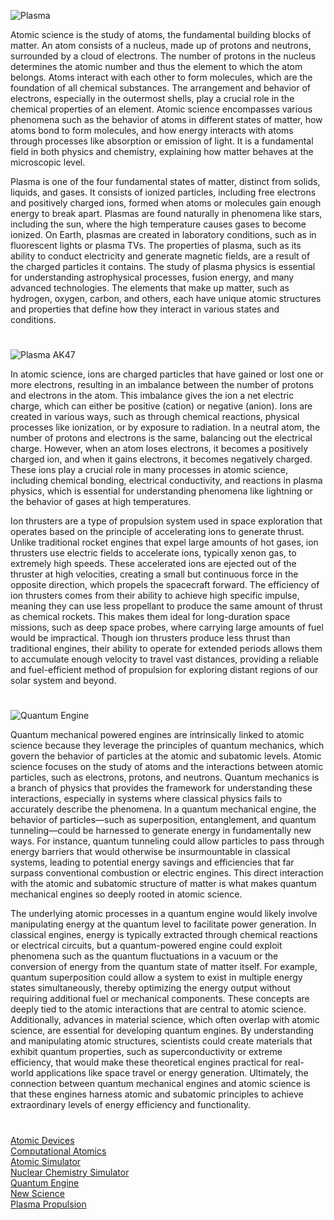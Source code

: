 ![Plasma](https://github.com/user-attachments/assets/2af6b0ea-f9a2-451a-8824-7f0cd6364d03)

Atomic science is the study of atoms, the fundamental building blocks of matter. An atom consists of a nucleus, made up of protons and neutrons, surrounded by a cloud of electrons. The number of protons in the nucleus determines the atomic number and thus the element to which the atom belongs. Atoms interact with each other to form molecules, which are the foundation of all chemical substances. The arrangement and behavior of electrons, especially in the outermost shells, play a crucial role in the chemical properties of an element. Atomic science encompasses various phenomena such as the behavior of atoms in different states of matter, how atoms bond to form molecules, and how energy interacts with atoms through processes like absorption or emission of light. It is a fundamental field in both physics and chemistry, explaining how matter behaves at the microscopic level.

Plasma is one of the four fundamental states of matter, distinct from solids, liquids, and gases. It consists of ionized particles, including free electrons and positively charged ions, formed when atoms or molecules gain enough energy to break apart. Plasmas are found naturally in phenomena like stars, including the sun, where the high temperature causes gases to become ionized. On Earth, plasmas are created in laboratory conditions, such as in fluorescent lights or plasma TVs. The properties of plasma, such as its ability to conduct electricity and generate magnetic fields, are a result of the charged particles it contains. The study of plasma physics is essential for understanding astrophysical processes, fusion energy, and many advanced technologies. The elements that make up matter, such as hydrogen, oxygen, carbon, and others, each have unique atomic structures and properties that define how they interact in various states and conditions.

#

![Plasma AK47](https://github.com/user-attachments/assets/a588ddd2-39b9-4368-8e9f-3ad9d4736f15)

In atomic science, ions are charged particles that have gained or lost one or more electrons, resulting in an imbalance between the number of protons and electrons in the atom. This imbalance gives the ion a net electric charge, which can either be positive (cation) or negative (anion). Ions are created in various ways, such as through chemical reactions, physical processes like ionization, or by exposure to radiation. In a neutral atom, the number of protons and electrons is the same, balancing out the electrical charge. However, when an atom loses electrons, it becomes a positively charged ion, and when it gains electrons, it becomes negatively charged. These ions play a crucial role in many processes in atomic science, including chemical bonding, electrical conductivity, and reactions in plasma physics, which is essential for understanding phenomena like lightning or the behavior of gases at high temperatures.

Ion thrusters are a type of propulsion system used in space exploration that operates based on the principle of accelerating ions to generate thrust. Unlike traditional rocket engines that expel large amounts of hot gases, ion thrusters use electric fields to accelerate ions, typically xenon gas, to extremely high speeds. These accelerated ions are ejected out of the thruster at high velocities, creating a small but continuous force in the opposite direction, which propels the spacecraft forward. The efficiency of ion thrusters comes from their ability to achieve high specific impulse, meaning they can use less propellant to produce the same amount of thrust as chemical rockets. This makes them ideal for long-duration space missions, such as deep space probes, where carrying large amounts of fuel would be impractical. Though ion thrusters produce less thrust than traditional engines, their ability to operate for extended periods allows them to accumulate enough velocity to travel vast distances, providing a reliable and fuel-efficient method of propulsion for exploring distant regions of our solar system and beyond.

#

![Quantum Engine](https://github.com/user-attachments/assets/0a206eb0-d03a-4b09-a1cd-e00143e779e5)

Quantum mechanical powered engines are intrinsically linked to atomic science because they leverage the principles of quantum mechanics, which govern the behavior of particles at the atomic and subatomic levels. Atomic science focuses on the study of atoms and the interactions between atomic particles, such as electrons, protons, and neutrons. Quantum mechanics is a branch of physics that provides the framework for understanding these interactions, especially in systems where classical physics fails to accurately describe the phenomena. In a quantum mechanical engine, the behavior of particles—such as superposition, entanglement, and quantum tunneling—could be harnessed to generate energy in fundamentally new ways. For instance, quantum tunneling could allow particles to pass through energy barriers that would otherwise be insurmountable in classical systems, leading to potential energy savings and efficiencies that far surpass conventional combustion or electric engines. This direct interaction with the atomic and subatomic structure of matter is what makes quantum mechanical engines so deeply rooted in atomic science.

The underlying atomic processes in a quantum engine would likely involve manipulating energy at the quantum level to facilitate power generation. In classical engines, energy is typically extracted through chemical reactions or electrical circuits, but a quantum-powered engine could exploit phenomena such as the quantum fluctuations in a vacuum or the conversion of energy from the quantum state of matter itself. For example, quantum superposition could allow a system to exist in multiple energy states simultaneously, thereby optimizing the energy output without requiring additional fuel or mechanical components. These concepts are deeply tied to the atomic interactions that are central to atomic science. Additionally, advances in material science, which often overlap with atomic science, are essential for developing quantum engines. By understanding and manipulating atomic structures, scientists could create materials that exhibit quantum properties, such as superconductivity or extreme efficiency, that would make these theoretical engines practical for real-world applications like space travel or energy generation. Ultimately, the connection between quantum mechanical engines and atomic science is that these engines harness atomic and subatomic principles to achieve extraordinary levels of energy efficiency and functionality.

#

[Atomic Devices](https://chatgpt.com/g/g-67e77b9ad1c8819187e01263c44a0375-atomic-devices)
<br>
[Computational Atomics](https://chatgpt.com/g/g-D8hkmPnIE-computational-atomics)
<br>
[Atomic Simulator](https://chatgpt.com/g/g-QYk4U8bhT-atomic-simulator)
<br>
[Nuclear Chemistry Simulator](https://chatgpt.com/g/g-KaoQIF4e8-nuclear-chemistry-simulator)
<br>
[Quantum Engine](https://chatgpt.com/g/g-67a43c96f6d481919c705965019312be-quantum-engine)
<br>
[New Science](https://github.com/sourceduty/New_Science)
<br>
[Plasma Propulsion](https://chatgpt.com/g/g-67e74fab524081918e2f34d56b10b806-plasma-propulsion)
